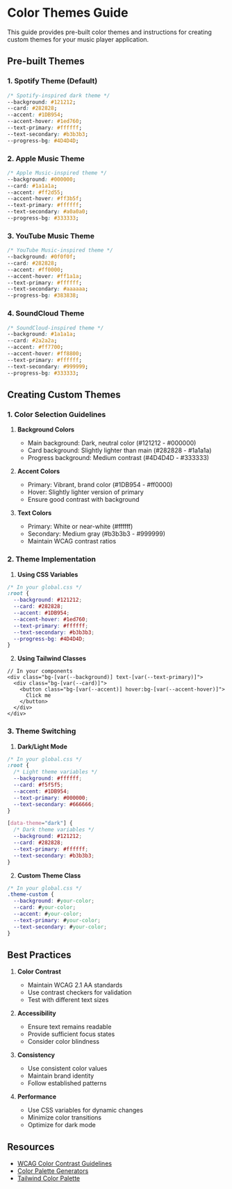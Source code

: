 # Color Themes Guide

This guide provides pre-built color themes and instructions for creating custom themes for your music player application.

## Pre-built Themes

### 1. Spotify Theme (Default)
```css
/* Spotify-inspired dark theme */
--background: #121212;
--card: #282828;
--accent: #1DB954;
--accent-hover: #1ed760;
--text-primary: #ffffff;
--text-secondary: #b3b3b3;
--progress-bg: #4D4D4D;
```

### 2. Apple Music Theme
```css
/* Apple Music-inspired theme */
--background: #000000;
--card: #1a1a1a;
--accent: #ff2d55;
--accent-hover: #ff3b5f;
--text-primary: #ffffff;
--text-secondary: #a0a0a0;
--progress-bg: #333333;
```

### 3. YouTube Music Theme
```css
/* YouTube Music-inspired theme */
--background: #0f0f0f;
--card: #282828;
--accent: #ff0000;
--accent-hover: #ff1a1a;
--text-primary: #ffffff;
--text-secondary: #aaaaaa;
--progress-bg: #383838;
```

### 4. SoundCloud Theme
```css
/* SoundCloud-inspired theme */
--background: #1a1a1a;
--card: #2a2a2a;
--accent: #ff7700;
--accent-hover: #ff8800;
--text-primary: #ffffff;
--text-secondary: #999999;
--progress-bg: #333333;
```

## Creating Custom Themes

### 1. Color Selection Guidelines

1. **Background Colors**
   - Main background: Dark, neutral color (#121212 - #000000)
   - Card background: Slightly lighter than main (#282828 - #1a1a1a)
   - Progress background: Medium contrast (#4D4D4D - #333333)

2. **Accent Colors**
   - Primary: Vibrant, brand color (#1DB954 - #ff0000)
   - Hover: Slightly lighter version of primary
   - Ensure good contrast with background

3. **Text Colors**
   - Primary: White or near-white (#ffffff)
   - Secondary: Medium gray (#b3b3b3 - #999999)
   - Maintain WCAG contrast ratios

### 2. Theme Implementation

1. **Using CSS Variables**
```css
/* In your global.css */
:root {
  --background: #121212;
  --card: #282828;
  --accent: #1DB954;
  --accent-hover: #1ed760;
  --text-primary: #ffffff;
  --text-secondary: #b3b3b3;
  --progress-bg: #4D4D4D;
}
```

2. **Using Tailwind Classes**
```tsx
// In your components
<div class="bg-[var(--background)] text-[var(--text-primary)]">
  <div class="bg-[var(--card)]">
    <button class="bg-[var(--accent)] hover:bg-[var(--accent-hover)]">
      Click me
    </button>
  </div>
</div>
```

### 3. Theme Switching

1. **Dark/Light Mode**
```css
/* In your global.css */
:root {
  /* Light theme variables */
  --background: #ffffff;
  --card: #f5f5f5;
  --accent: #1DB954;
  --text-primary: #000000;
  --text-secondary: #666666;
}

[data-theme="dark"] {
  /* Dark theme variables */
  --background: #121212;
  --card: #282828;
  --text-primary: #ffffff;
  --text-secondary: #b3b3b3;
}
```

2. **Custom Theme Class**
```css
/* In your global.css */
.theme-custom {
  --background: #your-color;
  --card: #your-color;
  --accent: #your-color;
  --text-primary: #your-color;
  --text-secondary: #your-color;
}
```

## Best Practices

1. **Color Contrast**
   - Maintain WCAG 2.1 AA standards
   - Use contrast checkers for validation
   - Test with different text sizes

2. **Accessibility**
   - Ensure text remains readable
   - Provide sufficient focus states
   - Consider color blindness

3. **Consistency**
   - Use consistent color values
   - Maintain brand identity
   - Follow established patterns

4. **Performance**
   - Use CSS variables for dynamic changes
   - Minimize color transitions
   - Optimize for dark mode

## Resources

- [WCAG Color Contrast Guidelines](https://www.w3.org/WAI/WCAG21/Understanding/contrast-minimum.html)
- [Color Palette Generators](https://coolors.co/)
- [Tailwind Color Palette](https://tailwindcss.com/docs/customizing-colors) 